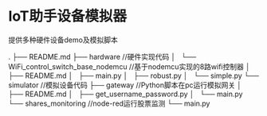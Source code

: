 # IoT助手设备模拟器

提供多种硬件设备demo及模拟脚本

.
├── README.md
├── hardware //硬件实现代码
│   └── WiFi_control_switch_base_nodemcu //基于nodemcu实现的8路wifi控制器
│       ├── README.md
│       ├── main.py
│       ├── robust.py
│       └── simple.py
└── simulator //模拟设备代码
    ├── gateway //Python脚本在pc运行模拟网关
    │   ├── README.md
    │   ├── get_username_password.py
    │   └── main.py
    └── shares_monitoring //node-red运行股票监测
        └── main.py